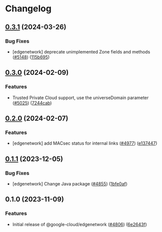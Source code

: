 # Changelog

## [0.3.1](https://github.com/googleapis/google-cloud-node/compare/edgenetwork-v0.3.0...edgenetwork-v0.3.1) (2024-03-26)


### Bug Fixes

* [edgenetwork] deprecate unimplemented Zone fields and methods ([#5148](https://github.com/googleapis/google-cloud-node/issues/5148)) ([115b695](https://github.com/googleapis/google-cloud-node/commit/115b6952af6016b1c88f1d706056b92cd8f41979))

## [0.3.0](https://github.com/googleapis/google-cloud-node/compare/edgenetwork-v0.2.0...edgenetwork-v0.3.0) (2024-02-09)


### Features

* Trusted Private Cloud support, use the universeDomain parameter  ([#5025](https://github.com/googleapis/google-cloud-node/issues/5025)) ([7244cab](https://github.com/googleapis/google-cloud-node/commit/7244cab107973bef57c5ea84ae77c51718126822))

## [0.2.0](https://github.com/googleapis/google-cloud-node/compare/edgenetwork-v0.1.1...edgenetwork-v0.2.0) (2024-02-07)


### Features

* [edgenetwork] add MACsec status for internal links ([#4977](https://github.com/googleapis/google-cloud-node/issues/4977)) ([e137447](https://github.com/googleapis/google-cloud-node/commit/e137447885c5516f94f4cc409bbb32bc9cbe4c27))

## [0.1.1](https://github.com/googleapis/google-cloud-node/compare/edgenetwork-v0.1.0...edgenetwork-v0.1.1) (2023-12-05)


### Bug Fixes

* [edgenetwork] Change Java package ([#4855](https://github.com/googleapis/google-cloud-node/issues/4855)) ([1bfe0af](https://github.com/googleapis/google-cloud-node/commit/1bfe0afb72f5670602ac06bd5fd5dffb384fdbf0))

## 0.1.0 (2023-11-09)


### Features

* Initial release of @google-cloud/edgenetwork ([#4806](https://github.com/googleapis/google-cloud-node/issues/4806)) ([6e2643f](https://github.com/googleapis/google-cloud-node/commit/6e2643f2d758a87f3367101d8f2cfafa3d6adeb6))
